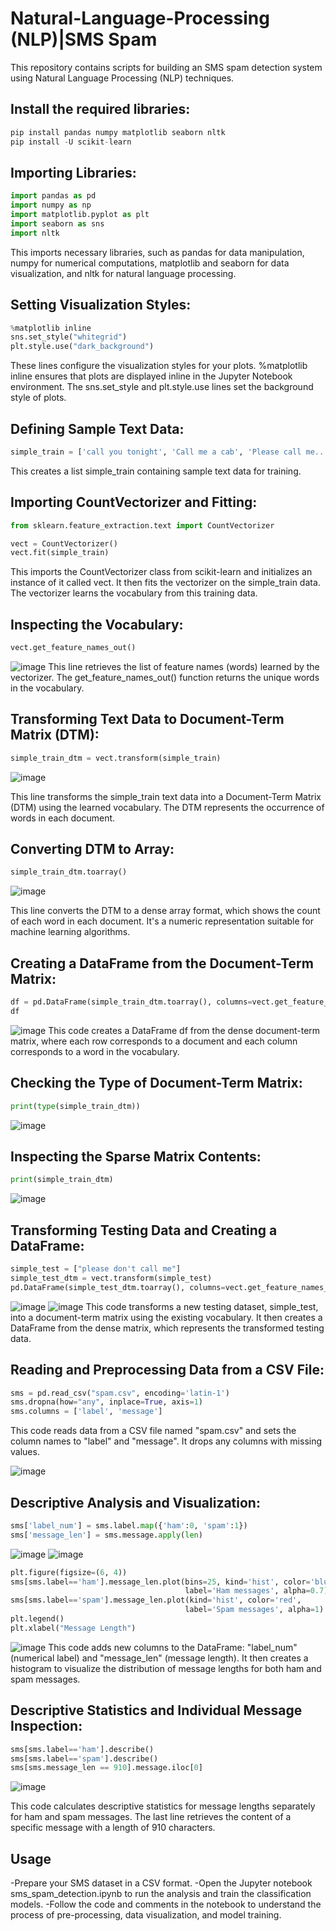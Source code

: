 # Natural-Language-Processing (NLP)|SMS Spam

This repository contains scripts for building an SMS spam detection system using Natural Language Processing (NLP) techniques.

## Install the required libraries:
```Python
pip install pandas numpy matplotlib seaborn nltk 
pip install -U scikit-learn
```
## Importing Libraries:
```Python
import pandas as pd
import numpy as np
import matplotlib.pyplot as plt
import seaborn as sns
import nltk
```
This imports necessary libraries, such as pandas for data manipulation, numpy for numerical computations, matplotlib and seaborn for data visualization, and nltk for natural language processing.
## Setting Visualization Styles:
```Python
%matplotlib inline
sns.set_style("whitegrid")
plt.style.use("dark_background")
```
These lines configure the visualization styles for your plots. %matplotlib inline ensures that plots are displayed inline in the Jupyter Notebook environment. The sns.set_style and plt.style.use lines set the background style of plots.
## Defining Sample Text Data:
```Python
simple_train = ['call you tonight', 'Call me a cab', 'Please call me... PLEASE!']
```
This creates a list simple_train containing sample text data for training.

## Importing CountVectorizer and Fitting:
```Python
from sklearn.feature_extraction.text import CountVectorizer

vect = CountVectorizer()
vect.fit(simple_train)
```
This imports the CountVectorizer class from scikit-learn and initializes an instance of it called vect. It then fits the vectorizer on the simple_train data. The vectorizer learns the vocabulary from this training data.
## Inspecting the Vocabulary:
```Python
vect.get_feature_names_out()
```
![image](https://github.com/HaColab2k/NLP_SMS_Spam/assets/127838132/f49df1f9-6133-408c-ac46-3302d2916fef)
This line retrieves the list of feature names (words) learned by the vectorizer. The get_feature_names_out() function returns the unique words in the vocabulary.
## Transforming Text Data to Document-Term Matrix (DTM):
```Python
simple_train_dtm = vect.transform(simple_train)
```
![image](https://github.com/HaColab2k/NLP_SMS_Spam/assets/127838132/3558991b-a363-439d-9606-2db9549b14da)

This line transforms the simple_train text data into a Document-Term Matrix (DTM) using the learned vocabulary. The DTM represents the occurrence of words in each document.

## Converting DTM to Array:
```Python
simple_train_dtm.toarray()
```
![image](https://github.com/HaColab2k/NLP_SMS_Spam/assets/127838132/69119bff-a585-42aa-9b3b-b50f03c973e7)

This line converts the DTM to a dense array format, which shows the count of each word in each document. It's a numeric representation suitable for machine learning algorithms.
## Creating a DataFrame from the Document-Term Matrix:
```Python
df = pd.DataFrame(simple_train_dtm.toarray(), columns=vect.get_feature_names_out())
df
```
![image](https://github.com/HaColab2k/NLP_SMS_Spam/assets/127838132/a113225d-5f00-46d0-9925-8470caa29592)
This code creates a DataFrame df from the dense document-term matrix, where each row corresponds to a document and each column corresponds to a word in the vocabulary.
## Checking the Type of Document-Term Matrix:
```Python
print(type(simple_train_dtm))
```
![image](https://github.com/HaColab2k/NLP_SMS_Spam/assets/127838132/393b0b5a-5675-4b60-bf30-a8e25f4534b3)
## Inspecting the Sparse Matrix Contents:
```Python
print(simple_train_dtm)
```
![image](https://github.com/HaColab2k/NLP_SMS_Spam/assets/127838132/f783d6b8-9aaf-4e7b-9dd3-d9dabc21958e)
## Transforming Testing Data and Creating a DataFrame:
```Python
simple_test = ["please don't call me"]
simple_test_dtm = vect.transform(simple_test)
pd.DataFrame(simple_test_dtm.toarray(), columns=vect.get_feature_names_out())
```
![image](https://github.com/HaColab2k/NLP_SMS_Spam/assets/127838132/9ab02628-2f4a-4eac-9a75-cd3d88bdaf74)
![image](https://github.com/HaColab2k/NLP_SMS_Spam/assets/127838132/eb86b731-0b08-43b4-a3c7-35fb7c6d8eca)
This code transforms a new testing dataset, simple_test, into a document-term matrix using the existing vocabulary. It then creates a DataFrame from the dense matrix, which represents the transformed testing data.
## Reading and Preprocessing Data from a CSV File:
```Python
sms = pd.read_csv("spam.csv", encoding='latin-1')
sms.dropna(how="any", inplace=True, axis=1)
sms.columns = ['label', 'message']
```
This code reads data from a CSV file named "spam.csv" and sets the column names to "label" and "message". It drops any columns with missing values.

![image](https://github.com/HaColab2k/NLP_SMS_Spam/assets/127838132/8eb210be-887f-4a22-beeb-ff43d6c0a274)

## Descriptive Analysis and Visualization:
```Python
sms['label_num'] = sms.label.map({'ham':0, 'spam':1})
sms['message_len'] = sms.message.apply(len)
```
![image](https://github.com/HaColab2k/NLP_SMS_Spam/assets/127838132/ccd0c658-ba9d-42e7-b172-f21a3aa9c66f)
![image](https://github.com/HaColab2k/NLP_SMS_Spam/assets/127838132/44f94817-06bf-4a7a-beeb-bdb2020e5f0d)
```Python
plt.figure(figsize=(6, 4))
sms[sms.label=='ham'].message_len.plot(bins=25, kind='hist', color='blue', 
                                       label='Ham messages', alpha=0.7)
sms[sms.label=='spam'].message_len.plot(kind='hist', color='red', 
                                       label='Spam messages', alpha=1)
plt.legend()
plt.xlabel("Message Length")
```
![image](https://github.com/HaColab2k/NLP_SMS_Spam/assets/127838132/58d745bd-8473-4b2b-b63c-73a968e5042b)
This code adds new columns to the DataFrame: "label_num" (numerical label) and "message_len" (message length). It then creates a histogram to visualize the distribution of message lengths for both ham and spam messages.

## Descriptive Statistics and Individual Message Inspection:
```Python
sms[sms.label=='ham'].describe()
sms[sms.label=='spam'].describe()
sms[sms.message_len == 910].message.iloc[0]
```
![image](https://github.com/HaColab2k/NLP_SMS_Spam/assets/127838132/3de188e3-ff75-44fa-b3ca-53ac98bad0c4)

This code calculates descriptive statistics for message lengths separately for ham and spam messages. The last line retrieves the content of a specific message with a length of 910 characters.
## Usage
-Prepare your SMS dataset in a CSV format.
-Open the Jupyter notebook sms_spam_detection.ipynb to run the analysis and train the classification models.
-Follow the code and comments in the notebook to understand the process of pre-processing, data visualization, and model training.
